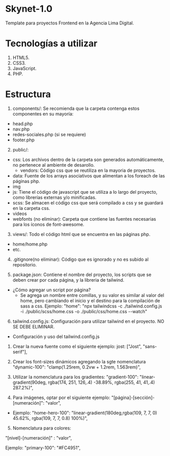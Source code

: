 # Skynet-1.0

Template para proyectos Frontend en la Agencia Lima Digital.

# Tecnologías a utilizar

1. HTML5.
2. CSS3.
3. JavaScript.
4. PHP.

# Estructura

1. components/: Se recomienda que la carpeta contenga estos componentes en su mayoría:

- head.php
- nav.php
- redes-sociales.php (si se requiere)
- footer.php

2. public/:

- css: Los archivos dentro de la carpeta son generados automáticamente, no pertenece al ambiente de desarollo.
  - vendors: Código css que se reutiliza en la mayoria de proyectos.
- data: Fuente de los arrays asociativos que alimentan a los foreach de las páginas php.
- img
- js: Tiene el código de javascript que se utiliza a lo largo del proyecto, como librerías externas y/o minificadas.
- scss: Se almacen el código css que será compilado a css y se guardará en la carpeta css.
- videos
- webfonts (no eliminar): Carpeta que contiene las fuentes necesarias para los íconos de font-awesome.

3. views/: Todo el código html que se encuentra en las páginas php.

- home/home.php
- etc.

4. .gitignore(no eliminar): Código que es ignorado y no es subido al repositorio.

5. package.json: Contiene el nombre del proyecto, los scripts que se deben crear por cada página, y la libreria de tailwind.

- ¿Cómo agregar un script por página?
  - Se agrega un nombre entre comillas, y su valor es similar al valor del home, pero cambiando el inicio y el destino para la compilación de sass a css.
    Ejemplo:
    "home": "npx tailwindcss -c ./tailwind.config.js -i ./public/scss/home.css -o ./public/css/home.css --watch"

6. tailwind.config.js: Configuración para utilizar tailwind en el proyecto. NO SE DEBE ELIMINAR.

- Configuración y uso del tailwind.config.js

1. Crear la nueva fuente como el siguiente ejemplo: jost: ["Jost", "sans-serif"],

2. Crear los font-sizes dinámicos agregando la sgte nomenclatura "dynamic-100": "clamp(1.25rem, 0.2vw + 1.2rem, 1.563rem)",

3. Utilizar la nomenclatura para los gradientes: "gradient-100": "linear-gradient(90deg, rgba(174, 251, 126,.4) -38.89%, rgba(255, 41, 41,.4) 287.2%)",

4. Para imágenes, optar por el siguiente ejemplo:
   "[página]-[sección]-[numeración]": "valor",

- Ejemplo: "home-hero-100": "linear-gradient(180deg,rgba(109, 7, 7, 0) 45.62%, rgba(109, 7, 7, 0.8) 100%)",

5. Nomenclatura para colores:

"[nivel]-[numeración]" : "valor",

Ejemplo: "primary-100": "#FC4951",
